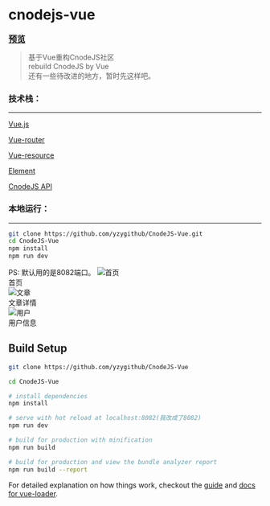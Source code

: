 
# cnodejs-vue

[<big>**预览**</big>](https://yzygithub.github.io/CnodeJS-Vue-dist/#/)
> 基于Vue重构CnodeJS社区<br>
> rebuild CnodeJS by Vue<br>
> 还有一些待改进的地方，暂时先这样吧。

### 技术栈：

---

[Vue.js](https://cn.vuejs.org/)

[Vue-router](https://router.vuejs.org/zh-cn/)

[Vue-resource](https://etianqq.gitbooks.io/vue2/content/chapter2-vue-resource.html)

[Element](http://element.eleme.io/#/zh-CN/component/installation)

[CnodeJS API](https://cnodejs.org/api)

### 本地运行：
---
```bash
git clone https://github.com/yzygithub/CnodeJS-Vue.git
cd CnodeJS-Vue
npm install
npm run dev
```
PS: 默认用的是8082端口。
![首页](http://oukblmr36.bkt.clouddn.com/cnodejs-vue_%E9%A6%96%E9%A1%B5.jpg?imageView2/2/w/500/interlace/1)   
首页   
![文章](http://oukblmr36.bkt.clouddn.com/%E6%96%87%E7%AB%A0%E8%AF%A6%E6%83%85.jpg?imageView2/2/w/500/interlace/1)   
文章详情   
![用户](http://oukblmr36.bkt.clouddn.com/%E7%94%A8%E6%88%B7%E4%BF%A1%E6%81%AF.jpg?imageView2/2/w/500/interlace/1)   
用户信息   

## Build Setup

``` bash
git clone https://github.com/yzygithub/CnodeJS-Vue

cd CnodeJS-Vue

# install dependencies
npm install

# serve with hot reload at localhost:8082(我改成了8082)
npm run dev

# build for production with minification
npm run build

# build for production and view the bundle analyzer report
npm run build --report
```

For detailed explanation on how things work, checkout the [guide](http://vuejs-templates.github.io/webpack/) and [docs for vue-loader](http://vuejs.github.io/vue-loader).




